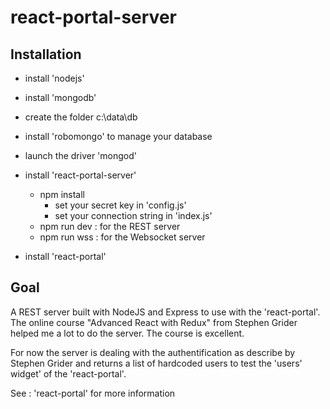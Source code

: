 # react-portal-server

## Installation
* install 'nodejs'
* install 'mongodb'
* create the folder  c:\data\db
* install 'robomongo' to manage your database
* launch the driver 'mongod'
* install 'react-portal-server'
  * npm install
    * set your secret key in 'config.js'
    * set your connection string in 'index.js'
  * npm run dev   : for the REST server
  * npm run wss   : for the Websocket server
  
* install 'react-portal'

## Goal

A REST server built with NodeJS and Express to use with the 'react-portal'. 
The online course "Advanced React with Redux" from Stephen Grider helped me a lot to do the server. The course is excellent.

For now the server is dealing with the authentification as describe by Stephen Grider
and returns a list of hardcoded users to test the 'users' widget' of the 'react-portal'. 

See : 'react-portal' for more information




